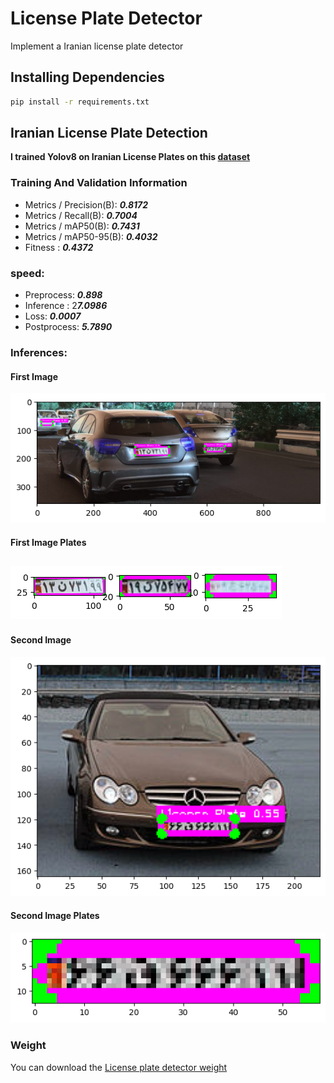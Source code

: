 # License Plate Detector
Implement a Iranian license plate detector


## Installing Dependencies
```bash
pip install -r requirements.txt
```
## Iranian License Plate Detection
**I trained Yolov8 on Iranian License Plates on this [dataset](https://app.roboflow.com/sajjad-aemmi/persian-license-plate-detection)**

### Training And Validation Information
- Metrics / Precision(B): ***0.8172***
- Metrics / Recall(B): ***0.7004***
- Metrics / mAP50(B): ***0.7431***
- Metrics / mAP50-95(B): ***0.4032***
- Fitness : ***0.4372***

### speed:
- Preprocess: ***0.898***
- Inference : 2***7.0986***
- Loss: ***0.0007***
- Postprocess: ***5.7890***

### Inferences:
#### First Image
![First Image Result](./results/Iranian%20License%20Plate1%20Result.png)
#### First Image Plates
![First Image Plates](./results/Iranian%20License%20Plate1%20Plates.png)
---
#### Second Image
![Second Image Result](./results/Iranian%20License%20Plate2%20Result.png)
#### Second Image Plates
![Second Image Plates](./results/Iranian%20License%20Plate2%20Plates.png)

### Weight
You can download the
[License plate detector weight](https://drive.google.com/file/d/1oQe6WYsIMPh4b78FsoX1czTZX8jhXMRR/view?usp=sharing)

